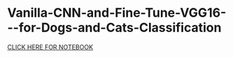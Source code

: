 # Vanilla-CNN-and-Fine-Tune-VGG16---for-Dogs-and-Cats-Classification
[CLICK HERE FOR NOTEBOOK](Practical_Lab10.html)
